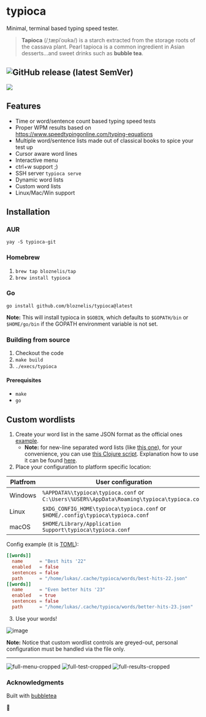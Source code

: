 # typioca
Minimal, terminal based typing speed tester.


> **Tapioca** (/ˌtæpiˈoʊkə/) is a starch extracted from the storage roots of the cassava plant. Pearl tapioca is a common ingredient in Asian desserts...and sweet drinks such as **bubble tea**.

![GitHub release (latest SemVer)](https://img.shields.io/github/v/release/bloznelis/typioca)
---

![](https://github.com/bloznelis/typioca/blob/master/img/typioca.gif)

## Features
  * Time or word/sentence count based typing speed tests
  * Proper WPM results based on https://www.speedtypingonline.com/typing-equations
  * Multiple word/sentence lists made out of classical books to spice your test up
  * Cursor aware word lines
  * Interactive menu
  * ctrl+w support ;)
  * SSH server `typioca serve`
  * Dynamic word lists
  * Custom word lists
  * Linux/Mac/Win support
  
## Installation
### AUR
`yay -S typioca-git`

### Homebrew
1. `brew tap bloznelis/tap`
2. `brew install typioca`

### Go
`go install github.com/bloznelis/typioca@latest`

**Note:** This will install typioca in `$GOBIN`, which defaults to `$GOPATH/bin` or `$HOME/go/bin` if the GOPATH environment variable is not set.

### Building from source
  1. Checkout the code
  2. `make build`
  3. `./execs/typioca`

#### Prerequisites
  * `make`
  * `go`

## Custom wordlists
1. Create your word list in the same JSON format as the official ones [example](https://raw.githubusercontent.com/bloznelis/typioca/master/words/storage/words/common-english.json).
   - **Note:** for new-line separated word lists (like [this one](https://raw.githubusercontent.com/powerlanguage/word-lists/master/1000-most-common-words.txt)), for your convenience, you can use [this Clojure script](https://github.com/bloznelis/typioca/blob/master/words/common-word-list.clj). Explanation how to use it can be found [here](https://github.com/bloznelis/typioca/tree/master/words).
3. Place your configuration to platform specific location:

| Platfrom | **User configuration**                                                                     |
|----------|--------------------------------------------------------------------------------------------|
| Windows  | `%APPDATA%\typioca\typioca.conf` or `C:\Users\%USER%\AppData\Roaming\typioca\typioca.conf` |
| Linux    | `$XDG_CONFIG_HOME\typioca\typioca.conf` or `$HOME/.config\typioca\typioca.conf`            |
| macOS    | `$HOME/Library/Application Support\typioca\typioca.conf`                                   |

Config example (it is [TOML](https://github.com/toml-lang/toml)):
```toml
[[words]]
  name      = "Best hits '22"
  enabled   = false
  sentences = false
  path      = "/home/lukas/.cache/typioca/words/best-hits-22.json"
[[words]]
  name      = "Even better hits '23"
  enabled   = true
  sentences = false
  path      = "/home/lukas/.cache/typioca/words/better-hits-23.json"
```
3. Use your words!

![image](https://user-images.githubusercontent.com/33397865/176517001-967c10f4-0489-451c-a140-ea2aae839aa5.png)

**Note:** Notice that custom wordlist controls are greyed-out, personal configuration must be handled via the file only.

---
![full-menu-cropped](https://user-images.githubusercontent.com/33397865/172426966-d1295987-4df3-4681-a651-b01f3f80be42.png)
![full-test-cropped](https://user-images.githubusercontent.com/33397865/172427152-b71979e4-8c67-4427-98e0-116c6518071f.png)
![full-results-cropped](https://user-images.githubusercontent.com/33397865/172427164-b19f1bb5-43a7-47d6-a833-c343e519f447.png)

### Acknowledgments
Built with [bubbletea](https://github.com/charmbracelet/bubbletea)

🧋
